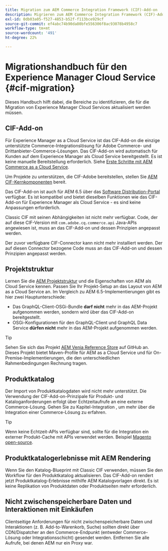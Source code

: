 ```yaml
---
title: Migration zum AEM Commerce Integration Framework (CIF)-Add-on
description: Migrieren zum AEM Commerce Integration Framework (CIF)-Add-on von einer alten Version
exl-id: 0db03a05-f527-4853-b52f-f113bce929cf
source-git-commit: ef4abc74b90da80bfe556306f8ac93078b4958c7
workflow-type: tm+mt
source-wordcount: '491'
ht-degree: 22%

---
```


# Migrationshandbuch für den Experience Manager Cloud Service {#cif-migration}

Dieses Handbuch hilft dabei, die Bereiche zu identifizieren, die für die Migration von Experience Manager Cloud Services aktualisiert werden müssen.

## CIF-Add-on

Für Experience Manager as a Cloud Service ist das CIF-Add-on die einzige unterstützte Commerce-Integrationslösung für Adobe Commerce- und Drittanbieter-Commerce-Lösungen. Das CIF-Add-on wird automatisch für Kunden auf dem Experience Manager als Cloud Service bereitgestellt. Es ist keine manuelle Bereitstellung erforderlich. Siehe [Erste Schritte mit AEM Commerce as a Cloud Service](getting-started.md).

Um Projekte zu unterstützen, die CIF-Adobe bereitstellen, stellen Sie [AEM CIF-Kernkomponenten](https://github.com/adobe/aem-core-cif-components) bereit.

Das CIF-Add-on ist auch für AEM 6.5 über das [Software Distribution-Portal](https://experience.adobe.com/#/downloads/content/software-distribution/en/aem.html) verfügbar. Es ist kompatibel und bietet dieselben Funktionen wie das CIF-Add-on für Experience Manager als Cloud Service - es sind keine Anpassungen erforderlich.

Classic CIF mit seinen Abhängigkeiten ist nicht mehr verfügbar. Code, der auf diese CIF-Version mit `com.adobe.cq.commerce.api` Java-APIs angewiesen ist, muss an das CIF-Add-on und dessen Prinzipien angepasst werden.

Der zuvor verfügbare CIF-Connector kann nicht mehr installiert werden. Der auf diesen Connector bezogene Code muss an das CIF-Add-on und dessen Prinzipien angepasst werden.

## Projektstruktur

Lernen Sie die [AEM Projektstruktur](https://docs.adobe.com/content/help/de/experience-manager-cloud-service/implementing/developing/aem-project-content-package-structure.html) und die Eigenschaften von AEM als Cloud Service kennen. Passen Sie Ihr Projekt-Setup an das Layout von AEM as a Cloud Service an.
Im Vergleich zu AEM 6.5-Implementierungen gibt es hier zwei Hauptunterschiede:

* Das GraphQL-Client-OSGi-Bundle **darf nicht** mehr in das AEM-Projekt aufgenommen werden, sondern wird über das CIF-Add-on bereitgestellt.
* OSGi-Konfigurationen für den GraphQL-Client und GraphQL Data Service **dürfen nicht** mehr in das AEM-Projekt aufgenommen werden.

>[!TIP]
>
>Sehen Sie sich das Projekt [AEM Venia Reference Store](https://github.com/adobe/aem-cif-guides-venia) auf GitHub an. Dieses Projekt bietet Maven-Profile für AEM as a Cloud Service und für On-Premise-Implementierungen, die den unterschiedlichen Rahmenbedingungen Rechnung tragen.

## Produktkatalog

Der Import von Produktkatalogdaten wird nicht mehr unterstützt. Die Verwendung der CIF-Add-on-Prinzipale für Produkt- und Kataloganforderungen erfolgt über Echtzeitaufrufe an eine externe Commerce-Lösung. Gehen Sie zu Kapitel-Integration , um mehr über die Integration einer Commerce-Lösung zu erfahren.

>[!TIP]
>
>Wenn keine Echtzeit-APIs verfügbar sind, sollte für die Integration ein externer Produkt-Cache mit APIs verwendet werden. Beispiel [Magento open-source](https://magento.com/products/magento-open-source).

## Produktkatalogerlebnisse mit AEM Rendering

Wenn Sie den Katalog-Blueprint mit Classic CIF verwenden, müssen Sie den Workflow für den Produktkatalog aktualisieren. Das CIF-Add-on rendert jetzt Produktkatalog-Erlebnisse mithilfe AEM Katalogvorlagen direkt. Es ist keine Replikation von Produktdaten oder Produktseiten mehr erforderlich.

## Nicht zwischenspeicherbare Daten und Interaktionen mit Einkäufen

Clientseitige Anforderungen für nicht zwischenspeicherbare Daten und Interaktionen (z. B. Add-to-Warenkorb, Suche) sollten direkt über CDN/Dispatcher an den Commerce-Endpunkt (entweder Commerce-Lösung oder Integrationsschicht) gesendet werden. Entfernen Sie alle Aufrufe, bei denen AEM nur ein Proxy war.
